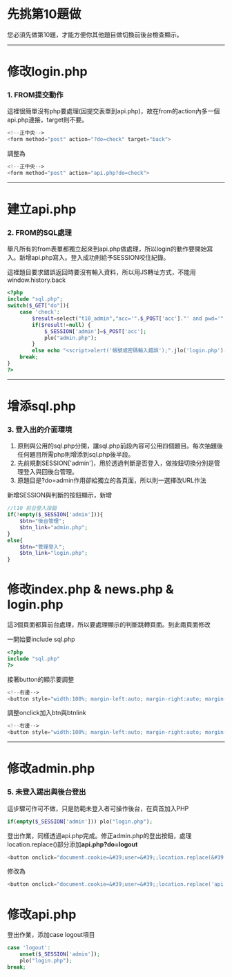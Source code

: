 # 先挑第10題做

您必須先做第10題，才能方便你其他題目做切換前後台檢查顯示。

---

# 修改login.php

### 1. FROM提交動作

這裡很簡單沒有php要處理\(因提交表單到api.php\)，故在from的action內多一個api.php連接，target則不要。

```php
<!--正中央-->
<form method="post" action="?do=check" target="back">
```

調整為

```php
<!--正中央-->
<form method="post" action="api.php?do=check">
```

---

# 建立api.php

### 2. FROM的SQL處理

舉凡所有的from表單都獨立起來到api.php做處理，所以login的動作要開始寫入。新增api.php寫入。登入成功則給予SESSION咬住紀錄。

這裡題目要求錯誤返回時要沒有輸入資料，所以用JS轉址方式，不能用window.history.back

```php
<?php
include "sql.php";
switch($_GET["do"]){
	case 'check':
		$result=select("t10_admin","acc='".$_POST['acc']."' and pwd='".$_POST['pwd']."'");
		if($result!=null) {
			$_SESSION['admin']=$_POST['acc'];
			plo("admin.php");
		}
		else echo "<script>alert('帳號或密碼輸入錯誤');".jlo('login.php').";</script>";
	break;
}
?>
```

---

# 增添sql.php

### 3. 登入出的介面環境

1. 原則與公用的sql.php分開，讓sql.php前段內容可公用四個題目。每次抽題後任何題目所需php則增添到sql.php後半段。
2. 先前規劃SESSION\['admin'\]，用於透過判斷是否登入，做按鈕切換分別是管理登入與回後台管理。
3. 原題目是?do=admin作用卻給獨立的各頁面，所以則一選擇改URL作法

新增SESSION與判斷的按鈕顯示，新增

```php
//t10 前台登入按鈕
if(!empty($_SESSION['admin'])){
	$btn="後台管理";
	$btn_link="admin.php";
}
else{
	$btn="管理登入";
	$btn_link="login.php";
}
```

# 修改index.php & news.php & login.php

這3個頁面都算前台處理，所以要處理顯示的判斷跳轉頁面。到此兩頁面修改

一開始要include sql.php

```php
<?php
include "sql.php"
?>
```

接著button的顯示要調整

```php
<!--右邊-->   
<button style="width:100%; margin-left:auto; margin-right:auto; margin-top:2px; height:50px;" onclick="lo(&#39;?do=admin&#39;)">管理登入</button>
```

調整onclick加入btn與btnlink

```php
<!--右邊-->   
<button style="width:100%; margin-left:auto; margin-right:auto; margin-top:2px; height:50px;" onclick="lo('<?=$btn_link?>')"><?=$btn?></button>
```

---

# 修改admin.php

### 5. 未登入踢出與後台登出

這步驟可作可不做，只是防範未登入者可操作後台，在頁首加入PHP

```php
if(empty($_SESSION['admin'])) plo("login.php");
```

登出作業，同樣透過api.php完成。修正admin.php的登出按鈕，處理location.replace\(\)部分添加**api.php?do=logout**

```php
<button onclick="document.cookie=&#39;user=&#39;;location.replace(&#39;?&#39;)" style="width:99%; margin-right:2px; height:50px;">管理登出</button>
```

修改為

```php
<button onclick="document.cookie=&#39;user=&#39;;location.replace('api.php?do=logout')" style="width:99%; margin-right:2px; height:50px;">管理登出</button>
```

# 修改api.php

登出作業，添加case logout項目

```php
case 'logout':
	unset($_SESSION['admin']);
	plo("login.php");
break;
```



